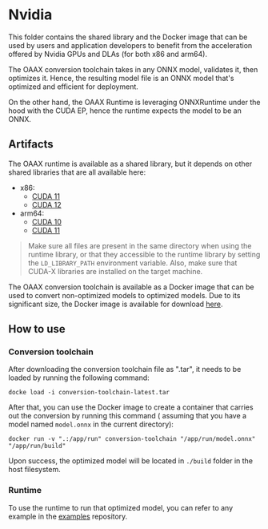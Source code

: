 # Nvidia

This folder contains the shared library and the Docker image that can be used by users and application developers to
benefit from the acceleration offered by Nvidia GPUs and DLAs (for both x86 and arm64).

The OAAX conversion toolchain takes in any ONNX model, validates it, then optimizes it. Hence, the resulting model file
is an ONNX model that's optimized and efficient for deployment.

On the other hand, the OAAX Runtime is leveraging ONNXRuntime under the hood with the CUDA EP, hence the runtime expects
the model to be an ONNX.

## Artifacts

The OAAX runtime is available as a shared library, but it depends on other shared libraries that are all available here:
- x86:
    - [CUDA 11](https://download.sclbl.net/OAAX/runtimes/nightly/nvidia-cuda_11-x86_64-ort.tar.gz)
    - [CUDA 12](https://download.sclbl.net/OAAX/runtimes/nightly/nvidia-cuda_12-x86_64-ort.tar.gz)
- arm64:
    - [CUDA 10](https://download.sclbl.net/OAAX/runtimes/nightly/nvidia-cuda_10-aarch64-ort.tar.gz)
    - [CUDA 11](https://download.sclbl.net/OAAX/runtimes/nightly/nvidia-cuda_11-aarch64-ort.tar.gz)

> Make sure all files are present in the same directory when using the runtime library, or that they accessible to the 
runtime library by setting the `LD_LIBRARY_PATH` environment variable.
> Also, make sure that CUDA-X libraries are installed on the target machine.

The OAAX conversion toolchain is available as a Docker image that can be used to convert non-optimized models to
optimized models. Due to its significant size, the Docker image is available for
download [here](https://download.sclbl.net/OAAX/toolchains/conversion-toolchain-latest.tar).

## How to use

### Conversion toolchain

After downloading the conversion toolchain file as ".tar", it needs to be loaded by running the following command:

```shell
docke load -i conversion-toolchain-latest.tar
```

After that, you can use the Docker image to create a container that carries out the conversion by running this command (
assuming that you have a model named `model.onnx` in the current directory):

```shell
docker run -v ".:/app/run" conversion-toolchain "/app/run/model.onnx" "/app/run/build"
```

Upon success, the optimized model will be located in `./build` folder in the host filesystem.

### Runtime

To use the runtime to run that optimized model, you can refer to any example in
the [examples](https://github.com/oaax-standard/examples) repository.

